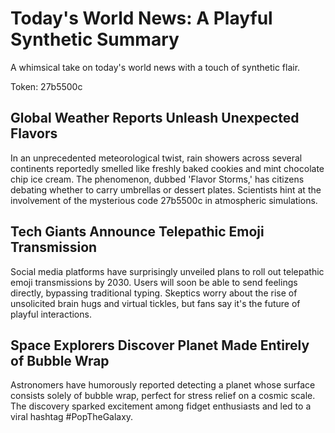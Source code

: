 # Today's World News: A Playful Synthetic Summary

A whimsical take on today's world news with a touch of synthetic flair.

Token: 27b5500c

## Global Weather Reports Unleash Unexpected Flavors

In an unprecedented meteorological twist, rain showers across several continents reportedly smelled like freshly baked cookies and mint chocolate chip ice cream. The phenomenon, dubbed 'Flavor Storms,' has citizens debating whether to carry umbrellas or dessert plates. Scientists hint at the involvement of the mysterious code 27b5500c in atmospheric simulations.

## Tech Giants Announce Telepathic Emoji Transmission

Social media platforms have surprisingly unveiled plans to roll out telepathic emoji transmissions by 2030. Users will soon be able to send feelings directly, bypassing traditional typing. Skeptics worry about the rise of unsolicited brain hugs and virtual tickles, but fans say it's the future of playful interactions.

## Space Explorers Discover Planet Made Entirely of Bubble Wrap

Astronomers have humorously reported detecting a planet whose surface consists solely of bubble wrap, perfect for stress relief on a cosmic scale. The discovery sparked excitement among fidget enthusiasts and led to a viral hashtag #PopTheGalaxy.